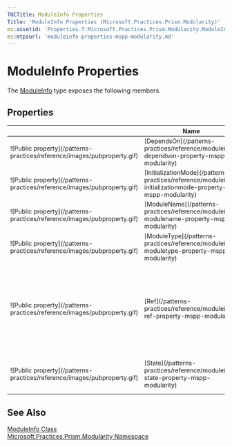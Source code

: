 ```yaml
---
TOCTitle: ModuleInfo Properties
Title: 'ModuleInfo Properties (Microsoft.Practices.Prism.Modularity)'
ms:assetid: 'Properties.T:Microsoft.Practices.Prism.Modularity.ModuleInfo'
ms:mtpsurl: 'moduleinfo-properties-mspp-modularity.md'
---
```



# ModuleInfo Properties

The [ModuleInfo](/patterns-practices/reference/moduleinfo-class-mspp-modularity) type exposes the following members.

## Properties


<table>

<thead>
<tr class="header">
<th> </th>
<th>Name</th>
<th>Description</th>
</tr>
</thead>
<tbody>
<tr class="odd">
<td>![Public property](/patterns-practices/reference/images/pubproperty.gif)</td>
<td>[DependsOn](/patterns-practices/reference/moduleinfo-dependson-property-mspp-modularity)</td>
<td><div class="summary">
Gets or sets the list of modules that this module depends upon.
</div></td>
</tr>
<tr class="even">
<td>![Public property](/patterns-practices/reference/images/pubproperty.gif)</td>
<td>[InitializationMode](/patterns-practices/reference/moduleinfo-initializationmode-property-mspp-modularity)</td>
<td><div class="summary">
Specifies on which stage the Module will be initialized.
</div></td>
</tr>
<tr class="odd">
<td>![Public property](/patterns-practices/reference/images/pubproperty.gif)</td>
<td>[ModuleName](/patterns-practices/reference/moduleinfo-modulename-property-mspp-modularity)</td>
<td><div class="summary">
Gets or sets the name of the module.
</div></td>
</tr>
<tr class="even">
<td>![Public property](/patterns-practices/reference/images/pubproperty.gif)</td>
<td>[ModuleType](/patterns-practices/reference/moduleinfo-moduletype-property-mspp-modularity)</td>
<td><div class="summary">
Gets or sets the module [Type](http://msdn.microsoft.com/en-us/library/42892f65)'s AssemblyQualifiedName.
</div></td>
</tr>
<tr class="odd">
<td>![Public property](/patterns-practices/reference/images/pubproperty.gif)</td>
<td>[Ref](/patterns-practices/reference/moduleinfo-ref-property-mspp-modularity)</td>
<td><div class="summary">
Reference to the location of the module assembly.
<div>
<h2 id="examples">Examples</h2>
The following are examples of valid [Ref](/patterns-practices/reference/moduleinfo-ref-property-mspp-modularity) values: file://c:/MyProject/Modules/MyModule.dll for a loose DLL in WPF.
</div>
</div></td>
</tr>
<tr class="even">
<td>![Public property](/patterns-practices/reference/images/pubproperty.gif)</td>
<td>[State](/patterns-practices/reference/moduleinfo-state-property-mspp-modularity)</td>
<td><div class="summary">
Gets or sets the state of the [ModuleInfo](/patterns-practices/reference/moduleinfo-class-mspp-modularity) with regards to the module loading and initialization process.
</div></td>
</tr>
</tbody>
</table>

## See Also

[ModuleInfo Class](/patterns-practices/reference/moduleinfo-class-mspp-modularity)  
[Microsoft.Practices.Prism.Modularity Namespace](/patterns-practices/reference/mspp-modularity-namespace)  